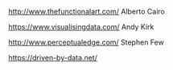 http://www.thefunctionalart.com/
Alberto Cairo

https://www.visualisingdata.com/
Andy Kirk

http://www.perceptualedge.com/
Stephen Few

https://driven-by-data.net/